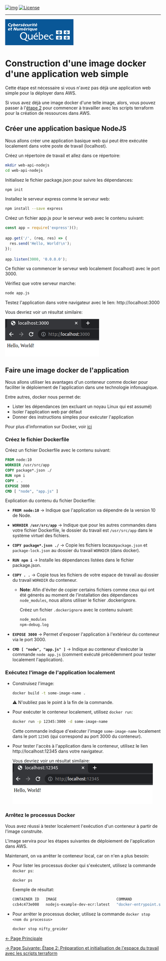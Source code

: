 <!-- ENTETE -->
[![img](https://img.shields.io/badge/Lifecycle-Experimental-339999)](https://www.quebec.ca/gouv/politiques-orientations/vitrine-numeriqc/accompagnement-des-organismes-publics/demarche-conception-services-numeriques)
[![License](https://img.shields.io/badge/Licence-LiLiQ--R-blue)](LICENSE_FR)

---

<div>
    <img src="https://github.com/CQEN-QDCE/.github/blob/main/images/mcn.png">
</div>
<!-- FIN ENTETE -->

# Construction d'une image docker d'une application web simple

Cette étape est nécessaire si vous n'avez pas déjà une application web simple pour la déployer dans AWS.

Si vous avez déjà une image docker d'une telle image, alors, vous pouvez passer à l'[étape 2](E2-preps-and-init-workspace-tf.md) pour commencer à travailler avec les scripts terraform pour la création de ressources dans AWS.

## Créer une application basique NodeJS

Nous allons créer une application basique web qui peut être exécutée localement dans votre poste de travail (localhost).

Créez un répertoire de travail et allez dans ce répertoire:
```bash
mkdir web-api-nodejs
cd web-api-nodejs
```

Initialisez le fichier package.json pour suivre les dépendances:
```bash
npm init
```
Installez le serveur express comme le serveur web:
```bash
npm install --save express
```

Créez un fichier app.js pour le serveur web avec le contenu suivant:
```js
const app = require('express')();

app.get('/', (req, res) => {
  res.send('Hello, World!\n');
});

app.listen(3000, '0.0.0.0');
```
Ce fichier va commencer le serveur web localement (localhost) avec le port 3000.

Vérifiez que votre serveur marche:
```bash
node app.js
```
Testez l'application dans votre navigateur avec le lien: http://localhost:3000

Vous devriez voir un résultat similaire:

![localhost-app](images/localhost-hello-world-nodejs.png)

## Faire une image docker de l'application

Nous allons utiliser les avantages d'un conteneur comme docker pour faciliter le déploiement de l'application dans une technologie infonuagique.

Entre autres, docker nous permet de:
- Lister les dépendances (en excluant un noyau Linux qui est assumé)
- Isoler l'application web par défaut
- Donner des instructions simples pour exécuter l'application

Pour plus d'information sur Docker, voir [ici](../../../CEAI/README.md#conteneurs)

### Créez le fichier Dockerfile
Créez un fichier Dockerfile avec le contenu suivant:
```dockerfile
FROM node:10
WORKDIR /usr/src/app
COPY package*.json ./
RUN npm i
COPY . .
EXPOSE 3000
CMD [ "node", "app.js" ]
```

Explication du contenu du fichier Dockerfile:
- **`FROM node:10`** -> Indique que l'application va dépendre de la version 10 de Node.
- **`WORKDIR /usr/src/app`** -> Indique que pour les autres commandes dans votre fichier Dockerfile, le dossier du travail est `/usr/src/app` dans le système virtuel des fichiers.
- **`COPY package*.json ./`** -> Copie les fichiers locaux`package.json` et `package-lock.json` au dossier du travail `WORKDIR` (dans docker).
- **`RUN npm i`** -> Installe les dépendances listées dans le fichier package.json.
- **`COPY . .`** -> Copie tous les fichiers de votre espace de travail au dossier du travail `WORKDIR` du conteneur.

    * **Note**: Afin d'éviter de copier certains fichiers comme ceux qui ont été génerés au moment de l'installation des dépendances `node_modules`, nous allons utiliser le fichier .dockerignore. 
  
        Créez un fichier `.dockerignore` avec le contenu suivant:

        ```dockerfile
        node_modules
        npm-debug.log                    
        ```

- **`EXPOSE 3000`** -> Permet d'exposer l'application à l'extérieur du conteneur via le port 3000.
- **`CMD [ "node", "app.js" ]`** -> Indique au conteneur d'exécuter la commande `node app.js` (comment exécuté précédemment pour tester localement l'application).

### Exécutez l'image de l'application localement
- Construisez l'image:
  ```bash
  docker build -t some-image-name .
  ```
  :warning: N'oubliez pas le point à la fin de la commande.
- Pour exécuter le conteneur localement, utilisez `docker run`:
  ```bash
  docker run -p 12345:3000 -d some-image-name
  ```
  Cette commande indique d'exécuter l'image `some-image-name` localement dans le port `12345` (qui correspond au port 3000 du conteneur).
- Pour tester l'accès à l'application dans le conteneur, utilisez le lien http://localhost:12345 dans votre navigateur.
  
  Vous devriez voir un résultat similaire:
  ![localhost-docker-app](images/localhost-docker-image-hello-world-nodejs.png)

### Arrêtez le processus Docker
Vous avez réussi à tester localement l'exécution d'un conteneur à partir de l'image construite.

L'image servira pour les étapes suivantes de déploiement de l'application dans AWS.

Maintenant, on va arrêter le conteneur local, car on n'en a plus besoin:
- Pour lister les processus docker qui s'exécutent, utilisez la commande `docker ps`:
  ```bash
  docker ps
  ```
  Exemple de résultat:
  ```bash
  CONTAINER ID   IMAGE                           COMMAND                  CREATED          STATUS          PORTS                                         NAMES
  ccb4c473e008   nodejs-example-dev-ecr:latest   "docker-entrypoint.s…"   44 minutes ago   Up 44 minutes   0.0.0.0:12345->3000/tcp, :::12345->3000/tcp   nifty_greider
  ```
- Pour arrêter le processus docker, utilisez la commande `docker stop <nom du processus>`
  ```bash
  docker stop nifty_greider
  ```

[<- Page Principale](README.md)

[-> Page Suivante: Étape 2: Préparation et initialisation de l'espace du travail avec les scripts terraform](E2-preps-and-init-workspace-tf.md)